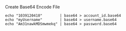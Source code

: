 Create Base64 Encode File

```shell
echo "1039120410"        | base64 > account_id.base64
echo "myUsername"        | base64 > username.base64
echo "Am31nawkMDSmwmekq" | base64 > password.base64
```
